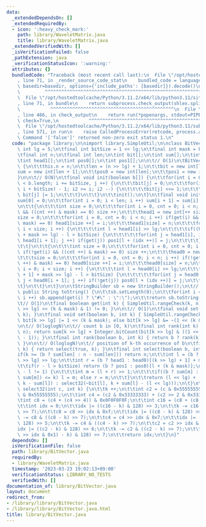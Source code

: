```yaml
---
data:
  _extendedDependsOn: []
  _extendedRequiredBy:
  - icon: ':heavy_check_mark:'
    path: library/WaveletMatrix.java
    title: library/WaveletMatrix.java
  _extendedVerifiedWith: []
  _isVerificationFailed: false
  _pathExtension: java
  _verificationStatusIcon: ':warning:'
  attributes: {}
  bundledCode: "Traceback (most recent call last):\n  File \"/opt/hostedtoolcache/Python/3.11.2/x64/lib/python3.11/site-packages/onlinejudge_verify/documentation/build.py\"\
    , line 71, in _render_source_code_stat\n    bundled_code = language.bundle(stat.path,\
    \ basedir=basedir, options={'include_paths': [basedir]}).decode()\n          \
    \         ^^^^^^^^^^^^^^^^^^^^^^^^^^^^^^^^^^^^^^^^^^^^^^^^^^^^^^^^^^^^^^^^^^^^^^^^^^^^^^^^^\n\
    \  File \"/opt/hostedtoolcache/Python/3.11.2/x64/lib/python3.11/site-packages/onlinejudge_verify/languages/user_defined.py\"\
    , line 71, in bundle\n    return subprocess.check_output(shlex.split(command))\n\
    \           ^^^^^^^^^^^^^^^^^^^^^^^^^^^^^^^^^^^^^^^^^^^^^\n  File \"/opt/hostedtoolcache/Python/3.11.2/x64/lib/python3.11/subprocess.py\"\
    , line 466, in check_output\n    return run(*popenargs, stdout=PIPE, timeout=timeout,\
    \ check=True,\n           ^^^^^^^^^^^^^^^^^^^^^^^^^^^^^^^^^^^^^^^^^^^^^^^^^^^^^^^^^\n\
    \  File \"/opt/hostedtoolcache/Python/3.11.2/x64/lib/python3.11/subprocess.py\"\
    , line 571, in run\n    raise CalledProcessError(retcode, process.args,\nsubprocess.CalledProcessError:\
    \ Command '['false']' returned non-zero exit status 1.\n"
  code: "package library;\n\nimport library.SimpleUtil;\n\nclass BitVector {\n\tfinal\
    \ int lg = 5;\n\tfinal int bitSize = 1 << lg;\n\tfinal int mask = bitSize - 1;\n\
    \tfinal int n;\n\tfinal int len;\n\tint bit[];\n\tint sum[];\n\tint head0[];\n\
    \tint head1[];\n\tint pos0[];\n\tint pos1[];\n\n\t// O(1)\n\tBitVector(int n)\
    \ {\n\t\tthis.n = n;\n\t\tlen = (n >> lg) + 1;\n\t\tbit = new int[len];\n\t\t\
    sum = new int[len + 1];\n\t\tpos0 = new int[len];\n\t\tpos1 = new int[len];\n\t\
    }\n\n\t// O(N)\n\tfinal void init(boolean b[]) {\n\t\tfor(int i = 0, j = 0; i\
    \ < b.length; i += bitSize, j ++) {\n\t\t\tbit[j] = 0;\n\t\t\tfor(int i2 = Math.min(b.length,\
    \ i + bitSize) - 1; i2 >= i; i2 --) {\n\t\t\t\tbit[j] <<= 1;\n\t\t\t\tif(b[i2])\
    \ bit[j] |= 1;\n\t\t\t}\n\t\t}\n\t\tinit();\n\t}\n\tfinal void init() {\n\t\t\
    sum[0] = 0;\n\t\tfor(int i = 0; i < len; i ++) sum[i + 1] = sum[i] + Integer.bitCount(bit[i]);\n\
    \n\t\t{\n\t\t\tint size = 0;\n\t\t\tfor(int i = 0, cnt = 0; i < n; i ++) if(get(i)\
    \ && ((cnt ++) & mask) == 0) size ++;\n\t\t\thead1 = new int[++ size];\n\t\t\t\
    size = 0;\n\t\t\tfor(int i = 0, cnt = 0; i < n; i ++) if(get(i) && ((cnt ++) &\
    \ mask) == 0) head1[size ++] = i;\n\t\t\thead1[size] = n;\n\t\t\tfor(int i = 0;\
    \ i < size; i ++) {\n\t\t\t\tint l = head1[i] >> lg;\n\t\t\t\tif((head1[i + 1]\
    \ + mask >> lg) - l > bitSize) {\n\t\t\t\t\tfor(int j = head1[i], idx = 0; j <\
    \ head1[i + 1]; j ++) if(get(j)) pos1[l + (idx ++)] = j;\n\t\t\t\t}\n\t\t\t}\n\
    \t\t}\n\t\t{\n\t\t\tint size = 0;\n\t\t\tfor(int i = 0, cnt = 0; i < n; i ++)\
    \ if(!get(i) && ((cnt ++) & mask) == 0) size ++;\n\t\t\thead0 = new int[++ size];\n\
    \t\t\tsize = 0;\n\t\t\tfor(int i = 0, cnt = 0; i < n; i ++) if(!get(i) && ((cnt\
    \ ++) & mask) == 0) head0[size ++] = i;\n\t\t\thead0[size] = n;\n\t\t\tfor(int\
    \ i = 0; i < size; i ++) {\n\t\t\t\tint l = head0[i] >> lg;\n\t\t\t\tif((head0[i\
    \ + 1] + mask >> lg) - l > bitSize) {\n\t\t\t\t\tfor(int j = head0[i], idx = 0;\
    \ j < head0[i + 1]; j ++) if(!get(j)) pos0[l + (idx ++)] = j;\n\t\t\t\t}\n\t\t\
    \t}\n\t\t}\n\t}\n\n\tStringBuilder sb = new StringBuilder();\n\t// O(N)\n\t@Override\
    \ public String toString() {\n\t\tsb.setLength(0);\n\t\tfor(int i = 0; i < n;\
    \ i ++) sb.append(get(i) ? \"#\" : \":\");\n\t\treturn sb.toString();\n\t}\n\n\
    \t// O(1)\n\tfinal boolean get(int k) { SimpleUtil.rangeCheck(k, n); return (bit[k\
    \ >> lg] >> (k & mask) & 1) != 0; }\n\n\t// O(1)\n\tfinal void set(int k) { set(true,\
    \ k); }\n\tfinal void set(boolean b, int k) { SimpleUtil.rangeCheck(k, n); if(b)\
    \ bit[k >> lg] |= 1 << (k & mask); else bit[k >> lg] &= ~(1 << (k & mask)); }\n\
    \n\t// O(loglogN)\n\t// count b in [0, k)\n\tfinal int rank(int k) { SimpleUtil.inclusiveRangeCheck(k,\
    \ n); return sum[k >> lg] + Integer.bitCount(bit[k >> lg] & ((1 << (k & mask))\
    \ - 1)); }\n\tfinal int rank(boolean b, int k) { return b ? rank(k) : k - rank(k);\
    \ }\n\n\t// O(loglogN)\n\t// position of k-th occurrence of b\n\tfinal int select(int\
    \ k) { return select(true, k); }\n\tfinal int select(boolean b, int k) {\n\t\t\
    if(k >= (b ? sum[len] : n - sum[len])) return n;\n\t\tint l = (b ? head1 : head0)[k\
    \ >> lg] >> lg;\n\t\tint r = (b ? head1 : head0)[(k >> lg) + 1] + mask >> lg;\n\
    \t\tif(r - l > bitSize) return (b ? pos1 : pos0)[l + (k & mask)];\n\t\twhile(r\
    \ - l != 1) {\n\t\t\tint m = (l + r) >> 1;\n\t\t\tif((b ? sum[m] : (m << lg) -\
    \ sum[m]) <= k) l = m; else r = m;\n\t\t}\n\t\treturn (l << lg) + (b ? select32(bit[l],\
    \ k - sum[l]) : select32(~bit[l], k + sum[l] - (l << lg)));\n\t}\n\tfinal int\
    \ select32(int c, int k) {\n\t\tk ++;\n\t\tint c2 = (c & 0x55555555) + (c >> 1\
    \ & 0x55555555);\n\t\tint c4 = (c2 & 0x33333333) + (c2 >> 2 & 0x33333333);\n\t\
    \tint c8 = (c4 + (c4 >> 4)) & 0x0F0F0F0F;\n\t\tint c16 = (c8 + (c8 >> 8)) & 0x000000FF;\n\
    \t\tint idx = 0;\n\t\tidx |= ((c16 - k) & 128) >> 3;\n\t\tk -= c16 & ((c16 - k)\
    \ >> 7);\n\t\tc8 = c8 >> idx & 0xf;\n\t\tidx |= ((c8 - k) & 128) >> 4;\n\t\tk\
    \ -= c8 & ((c8 - k) >> 7);\n\t\tc4 = c4 >> idx & 0x7;\n\t\tidx |= ((c4 - k) &\
    \ 128) >> 5;\n\t\tk -= c4 & ((c4 - k) >> 7);\n\t\tc2 = c2 >> idx & 0x3;\n\t\t\
    idx |= ((c2 - k) & 128) >> 6;\n\t\tk -= c2 & ((c2 - k) >> 7);\n\t\tidx |= (((c\
    \ >> idx & 0x1) - k) & 128) >> 7;\n\t\treturn idx;\n\t}\n}"
  dependsOn: []
  isVerificationFile: false
  path: library/BitVector.java
  requiredBy:
  - library/WaveletMatrix.java
  timestamp: '2023-03-23 19:02:13+09:00'
  verificationStatus: LIBRARY_NO_TESTS
  verifiedWith: []
documentation_of: library/BitVector.java
layout: document
redirect_from:
- /library/library/BitVector.java
- /library/library/BitVector.java.html
title: library/BitVector.java
---
```

